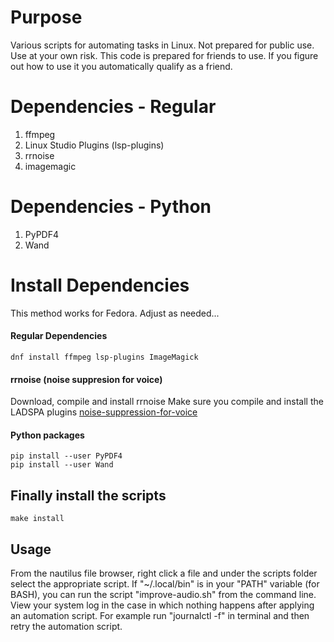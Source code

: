 # Purpose

Various scripts for automating tasks in Linux. Not prepared for public use. Use at your own risk. This code is prepared for friends to use. If you figure out how to use it you automatically qualify as a friend.
	
# Dependencies - Regular

1. ffmpeg
2. Linux Studio Plugins (lsp-plugins)
3. rrnoise
4. imagemagic
	
# Dependencies - Python

1. PyPDF4
2. Wand
	
# Install Dependencies

This method works for Fedora. Adjust as needed...

#### Regular Dependencies

	dnf install ffmpeg lsp-plugins ImageMagick

#### rrnoise (noise suppresion for voice)	
Download, compile and install rrnoise
Make sure you compile and install the LADSPA plugins [noise-suppression-for-voice](https://github.com/werman/noise-suppression-for-voice)
	
#### Python packages
	pip install --user PyPDF4
	pip install --user Wand
	
## Finally install the scripts
	make install
	
## Usage
From the nautilus file browser, right click a file and under the scripts folder select the appropriate script. 
If "~/.local/bin" is in your "PATH" variable (for BASH), you can run the script "improve-audio.sh" from the command line. 
View your system log in the case in which nothing happens after applying an automation script. For example run "journalctl -f" in terminal and then retry the automation script.
